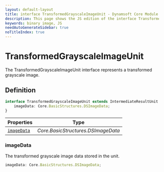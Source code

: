 ```yaml
---
layout: default-layout
title: interface TransformedGrayscaleImageUnit - Dynamsoft Core Module JS Edition API Reference
description: This page shows the JS edition of the interface TransformedGrayscaleImageUnit in Dynamsoft Core Module.
keywords: binary image, JS
needAutoGenerateSidebar: true
noTitleIndex: true
---
```


# TransformedGrayscaleImageUnit

The TransformedGrayscaleImageUnit interface represents a transformed grayscale image.

## Definition

```typescript
interface TransformedGrayscaleImageUnit extends IntermediateResultUnit {
    imageData: Core.BasicStructures.DSImageData;
} 
```



| Properties               | Type |
|----------------------|-------------|
| [`imageData`](#imagedata) | *Core.BasicStructures.DSImageData* |

### imageData

The transformed grayscale image data stored in the unit.

```typescript
imageData: Core.BasicStructures.DSImageData;
```
